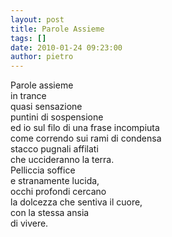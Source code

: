 ```yaml
---
layout: post
title: Parole Assieme
tags: []
date: 2010-01-24 09:23:00
author: pietro
---
```

Parole assieme<br/>in trance<br/>quasi sensazione<br/>puntini di sospensione<br/>ed io sul filo di una frase incompiuta<br/>come correndo sui rami di condensa<br/>stacco pugnali affilati<br/>che uccideranno la terra.<br/>Pelliccia soffice<br/>e stranamente lucida,<br/>occhi profondi cercano<br/>la dolcezza che sentiva il cuore,<br/>con la stessa ansia<br/>di vivere.
